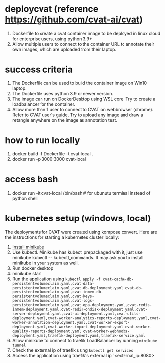 # deploycvat (reference https://github.com/cvat-ai/cvat)

1. Dockerfile to create a cvat container image to be deployed in linux cloud for enterprise users, using python 3.9+
2. Allow multiple users to connect to the container URL to annotate their own images, which are uploaded from their laptop.

# success criteria
1. The Dockerfile can be used to build the container image on Win10 laptop.
2. The Dockerfile uses python 3.9 or newer version.
3. The image can run on DockerDesktop using WSL core. Try to create a loadbalancer for the container.
4. Allow more than 1 user to connect to CVAT on webbrowser (chrome).  Refer to CVAT user's guide,  Try to upload any image and draw a retangle anywhere on the image as annotation test.  

# how to run locally
1. docker build -f Dockerfile -t cvat-local .
2. docker run -p 3000:3000 cvat-local

# access bash 
1. docker run -it cvat-local /bin/bash # for ubunutu terminal instead of python shell

# kubernetes setup (windows, local)
The deployments for CVAT were created using kompose convert.
Here are the instructions for starting a kubernetes cluster locally:

1. [Install minikube](https://minikube.sigs.k8s.io/docs/start/?arch=%2Fwindows%2Fx86-64%2Fstable%2F.exe+download)
2. Use kubectl. Minikube has kubectl prepackaged with it, just use minikube kubectl -- kubectl_commands. It may ask you to install minikube in your system as well.
3. Run docker desktop
4. minikube start
5. Run the application using `kubectl apply -f cvat-cache-db-persistentvolumeclaim.yaml,cvat-data-persistentvolumeclaim.yaml,cvat-db-deployment.yaml,cvat-db-persistentvolumeclaim.yaml,cvat-inmem-db-persistentvolumeclaim.yaml,cvat-keys-persistentvolumeclaim.yaml,cvat-logs-persistentvolumeclaim.yaml,cvat-opa-deployment.yaml,cvat-redis-inmem-deployment.yaml,cvat-redis-ondisk-deployment.yaml,cvat-server-deployment.yaml,cvat-ui-deployment.yaml,cvat-utils-deployment.yaml,cvat-worker-analytics-reports-deployment.yaml,cvat-worker-annotation-deployment.yaml,cvat-worker-export-deployment.yaml,cvat-worker-import-deployment.yaml,cvat-worker-quality-reports-deployment.yaml,cvat-worker-webhooks-deployment.yaml,traefik-deployment.yaml,traefik-service.yaml`
6. Allow minikube to connect to traefik LoadBalancer by running `minikube tunnel`
7. Check the external ip of traefik using `kubectl get services`
8. Access the application using traefik's external ip `<external_ip:8080> 
